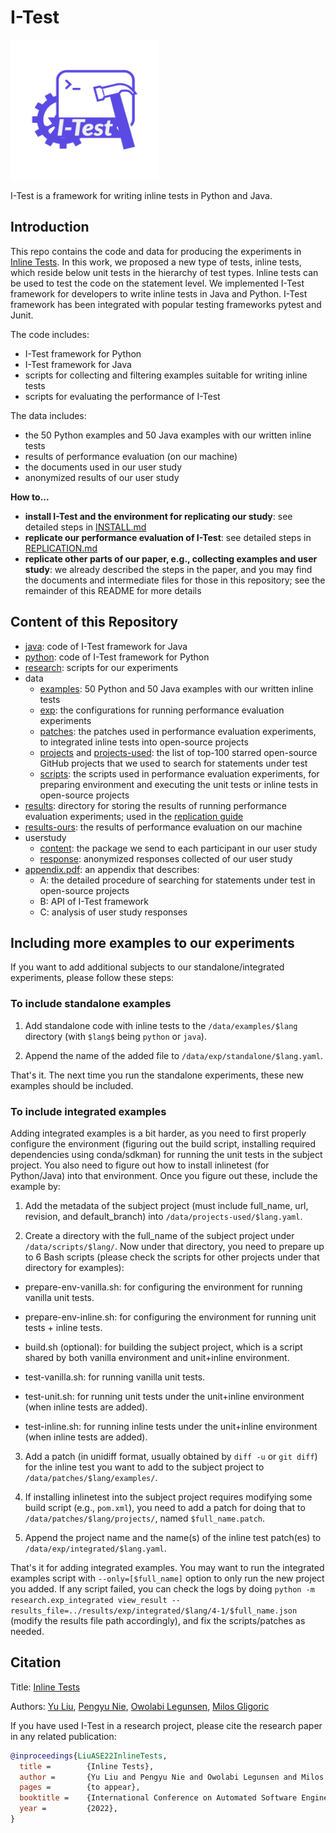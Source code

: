 # I-Test

<img src="I-Test-logos.png" alt="Ekstazi" width="238" height="224"> 

I-Test is a framework for writing inline tests in Python and Java.
## Introduction

This repo contains the code and data for producing the experiments in
[Inline Tests][paper-url].  In this work, we proposed a new type of
tests, inline tests, which reside below unit tests in the hierarchy of
test types.  Inline tests can be used to test the code on the
statement level. We implemented I-Test framework for developers to
write inline tests in Java and Python. I-Test framework has been
integrated with popular testing frameworks pytest and Junit. 

The code includes:
* I-Test framework for Python
* I-Test framework for Java
* scripts for collecting and filtering examples suitable for writing inline tests
* scripts for evaluating the performance of I-Test

The data includes:
* the 50 Python examples and 50 Java examples with our written inline tests
* results of performance evaluation (on our machine)
* the documents used in our user study
* anonymized results of our user study


**How to...**
* **install I-Test and the environment for replicating our study**: see detailed steps in [INSTALL.md](/INSTALL.md)
* **replicate our performance evaluation of I-Test**: see detailed steps in [REPLICATION.md](/REPLICATION.md)
* **replicate other parts of our paper, e.g., collecting examples and user study**: we already described the steps in the paper, and you may find the documents and intermediate files for those in this repository; see the remainder of this README for more details

## Content of this Repository

- [java](/java): code of I-Test framework for Java
- [python](/python): code of I-Test framework for Python
- [research](/research): scripts for our experiments
- data
  - [examples](/data/examples): 50 Python and 50 Java examples with our written inline tests
  - [exp](/data/exp): the configurations for running performance evaluation experiments
  - [patches](/data/patches): the patches used in performance evaluation experiments, to integrated inline tests into open-source projects
  - [projects](/data/projects) and [projects-used](/data/projects-used): the list of top-100 starred open-source GitHub projects that we used to search for statements under test
  - [scripts](/data/scripts): the scripts used in performance evaluation experiments, for preparing environment and executing the unit tests or inline tests in open-source projects
- [results](/results): directory for storing the results of running performance evaluation experiments; used in the [replication guide](/REPLICATION.md)
- [results-ours](/results-ours): the results of performance evaluation on our machine
- userstudy
  - [content](/userstudy/content): the package we send to each participant in our user study
  - [response](/userstudy/response): anonymized responses collected of our user study
- [appendix.pdf](/appendix.pdf): an appendix that describes:
  - A: the detailed procedure of searching for statements under test in open-source projects
  - B: API of I-Test framework
  - C: analysis of user study responses

[paper-url]: /README.md


## Including more examples to our experiments

If you want to add additional subjects to our standalone/integrated
experiments, please follow these steps:

### To include standalone examples

1. Add standalone code with inline tests to the `/data/examples/$lang`
   directory (with `$lang$` being `python` or `java`).

2. Append the name of the added file to `/data/exp/standalone/$lang.yaml`.

That's it. The next time you run the standalone experiments, these new
examples should be included.


### To include integrated examples 

Adding integrated examples is a bit harder, as you need to first
properly configure the environment (figuring out the build script,
installing required dependencies using conda/sdkman) for running the
unit tests in the subject project.  You also need to figure out how to
install inlinetest (for Python/Java) into that environment.  Once you
figure out these, include the example by:

1. Add the metadata of the subject project (must include full_name,
   url, revision, and default_branch) into
   `/data/projects-used/$lang.yaml`.

2. Create a directory with the full_name of the subject project under
   `/data/scripts/$lang/`. Now under that directory, you need to
   prepare up to 6 Bash scripts (please check the scripts for other
   projects under that directory for examples):

  - prepare-env-vanilla.sh: for configuring the environment for
    running vanilla unit tests.

  - prepare-env-inline.sh: for configuring the environment for running
    unit tests + inline tests.

  - build.sh (optional): for building the subject project, which is a
    script shared by both vanilla environment and unit+inline
    environment.

  - test-vanilla.sh: for running vanilla unit tests.

  - test-unit.sh: for running unit tests under the unit+inline
    environment (when inline tests are added).

  - test-inline.sh: for running inline tests under the unit+inline
    environment (when inline tests are added).

3. Add a patch (in unidiff format, usually obtained by `diff -u` or
   `git diff`) for the inline test you want to add to the subject
   project to `/data/patches/$lang/examples/`.

4. If installing inlinetest into the subject project requires
   modifying some build script (e.g., `pom.xml`), you need to add a
   patch for doing that to `/data/patches/$lang/projects/`, named
   `$full_name.patch`.

5. Append the project name and the name(s) of the inline test
   patch(es) to `/data/exp/integrated/$lang.yaml`.

That's it for adding integrated examples. You may want to run the
integrated examples script with `--only=[$full_name]` option to only
run the new project you added.  If any script failed, you can check
the logs by doing `python -m research.exp_integrated view_result
--results_file=../results/exp/integrated/$lang/4-1/$full_name.json`
(modify the results file path accordingly), and fix the
scripts/patches as needed.


## Citation

Title: [Inline Tests][paper-url]

Authors: [Yu Liu](https://sweetstreet.github.io/), [Pengyu Nie](https://pengyunie.github.io/), [Owolabi Legunsen](https://mir.cs.illinois.edu/legunsen/), [Milos Gligoric](http://users.ece.utexas.edu/~gligoric/)

If you have used I-Test in a research project, please cite the research paper in any related publication:

```bibtex
@inproceedings{LiuASE22InlineTests,
  title =        {Inline Tests},
  author =       {Yu Liu and Pengyu Nie and Owolabi Legunsen and Milos Gligoric},
  pages =        {to appear},
  booktitle =    {International Conference on Automated Software Engineering},
  year =         {2022},
}
```
